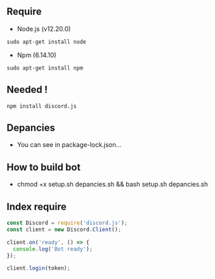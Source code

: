 ## Require

- Node.js (v12.20.0)
```
sudo apt-get install node
```
- Npm (6.14.10)
```
sudo apt-get install npm
```

## Needed !

```
npm install discord.js
```

## Depancies

- You can see in package-lock.json...

## How to build bot

- chmod +x setup.sh depancies.sh && bash setup.sh depancies.sh

## Index require


```js
const Discord = require('discord.js');
const client = new Discord.Client();

client.on('ready', () => {
  console.log('Bot ready');
});

client.login(token);
   
```






 



